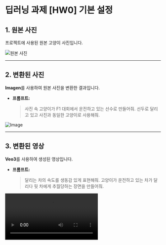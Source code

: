 # 딥러닝 과제 [HW0] 기본 설정

## 1. 원본 사진 

프로젝트에 사용된 원본 고양이 사진입니다.


![원본 사진](https://github.com/user-attachments/assets/60d5bc7f-b393-44d5-b817-3019b74098e5)

---

## 2. 변환된 사진 

**Imagen**를 사용하여 원본 사진을 변환한 결과입니다.

- **프롬프트:**
  > 사진 속 고양이가 F1 대회에서 운전하고 있는 선수로 만들어줘. 선두로 달리고 있고 사진과 동일한 고양이로 사용해줘.

![Image](https://github.com/user-attachments/assets/275f589f-9dd8-48bc-9458-f794cbda2f35)

---

## 3. 변환된 영상 

**Veo3**를 사용하여 생성된 영상입니다.

- **프롬프트:**
  > 달리는 차의 속도를 생동감 있게 표현해줘. 고양이가 운전하고 있는 차가 달리다 뒷 차에게 추월당하는 장면을 만들어줘.


![F1 고양이 영상](https://github.com/younglee8867/DeepLearning/blob/2847ab207010d931720ff29dc96ccccc2d116464/%5BHW0%5D%20%EA%B8%B0%EB%B3%B8%20%EC%84%A4%EC%A0%95(%EC%82%AC%EC%A7%84)/veo3%20%EC%98%81%EC%83%81.mp4)

